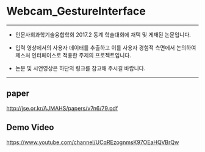 # Webcam_GestureInterface

----------------------------------------

- 인문사회과학기술융합학회 2017.2 동계 학술대회에 채택 및 게재된 논문입니다.

- 입력 영상에서의 사용자 데이터를 추출하고 이를 사용자 경험적 측면에서 논의하여 제스처 인터페이스로 적용한 주제의 프로젝트입니다.

- 논문 및 시연영상은 하단의 링크를 참고해 주시길 바랍니다.


----------------------------------------

## paper

http://jse.or.kr/AJMAHS/papers/v7n6/79.pdf

## Demo Video

[ https://www.youtube.com/channel/UCqREzognmsK97OEaHQVBrQw ](https://www.youtube.com/channel/UCqREzognmsK97OEaHQVBrQw)